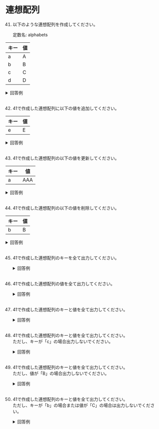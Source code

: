 # 連想配列

41. 以下のような連想配列を作成してください。  

	定数名: alphabets
	
 | キー | 値  |
 | ---- | --- |
 | a    | A   |
 | b    | B   |
 | c    | C   |
 | d    | D   |

  <details><summary>回答例</summary><div>
		
	```
	const alphabets = {
		'a': 'A',
		'b': 'B',
		'c': 'C',
		'd': 'D'
	};
	```
		
  </div></details>
	

  <br>
	
42. 41で作成した連想配列に以下の値を追加してください。  
	
 | キー | 値  |
 | ---- | --- |
 | e    | E   |

  <details><summary>回答例</summary><div>
		
	```
	alphabets['e'] = 'E';
	```
		
  </div></details>
	

  <br>
	
	
43. 41で作成した連想配列の以下の値を更新してください。  
	
 | キー | 値  |
 | ---- | --- |
 | a    | AAA |

  <details><summary>回答例</summary><div>
		
	```
	alphabets['a'] = 'AAA';
	```
		
  </div></details>
	

  <br>
	
44. 41で作成した連想配列の以下の値を削除してください。  
	
 | キー | 値  |
 | ---- | --- |
 | b    | B   |

  <details><summary>回答例</summary><div>
		
	```
	delete alphabets['b'];
	```
		
  </div></details>
	

  <br>
	
45. 41で作成した連想配列のキーを全て出力してください。 

	<details><summary>回答例</summary><div>
		
	```
	for (const key in alphabets) {
	    console.log(key);
	}
	```
		
	</div></details>
	

	<br>
	

	
46. 41で作成した連想配列の値を全て出力してください。   

	<details><summary>回答例</summary><div>
		
	```
	for (let key in alphabets) {
	    console.log(alphabets[key]);
	}
	```
		
	</div></details>
	

	<br>
	
47. 41で作成した連想配列のキーと値を全て出力してください。   

	<details><summary>回答例</summary><div>
		
	```
	for (let key in alphabets) {
	    console.log(key + ':' + alphabets[key]);
	}
	```
		
	</div></details>
	

	<br>
	
48. 41で作成した連想配列のキーと値を全て出力してください。   
ただし、キーが「c」の場合出力しないでください。

	<details><summary>回答例</summary><div>
		
	```
	for (let key in alphabets) {
	    if (key != 'c') {
	        console.log(key + ':' + alphabets[key]);
	    }
	}
	```
		
	</div></details>
	

	<br>

49. 41で作成した連想配列のキーと値を全て出力してください。   
ただし、値が「B」の場合出力しないでください。

	<details><summary>回答例</summary><div>
		
	```
	for (let key in alphabets) {
	    if (alphabets[key] != 'B') {
	        console.log(key + ':' + alphabets[key]);
	    }
	}
	```
		
	</div></details>
	

	<br>
	
50. 41で作成した連想配列のキーと値を全て出力してください。   
ただし、キーが「b」の場合または値が「C」の場合は出力しないでください。

	<details><summary>回答例</summary><div>
		
	```
	for (let key in alphabets) {
	    if (key != 'b' && alphabets[key] != 'C') {
	        console.log(key + ':' + alphabets[key]);
	    }
	}
	```
		
	</div></details>
	

	<br>
